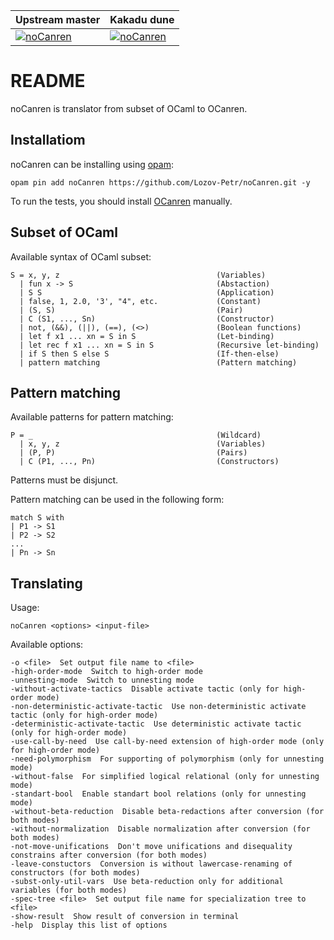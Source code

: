 | Upstream master         | Kakadu dune          |
| ------------------------|----------------------|
| [![noCanren][1]][2]     | [![noCanren][3]][4]  |


[1]:  https://github.com/Lozov-Petr/noCanren/workflows/XXXXXXXX/badge.svg?branch=master
[2]:  https://github.com/Lozov-Petr/noCanren/actions
[3]:  https://github.com/Kakadu/noCanren/workflows/Build/badge.svg?branch=dune
[4]:  https://github.com/Kakadu/noCanren/actions

# README #

noCanren is translator from subset of OCaml to OCanren.

## Installatiom ##

noCanren can be installing using [opam](https://opam.ocaml.org/doc/Install.html):

`opam pin add noCanren https://github.com/Lozov-Petr/noCanren.git -y`

To run the tests, you should install [OCanren](https://github.com/JetBrains-Research/OCanren) manually.

## Subset of OCaml ##

Available syntax of OCaml subset:

```
S = x, y, z                                   (Variables)
  | fun x -> S                                (Abstaction)
  | S S                                       (Application)
  | false, 1, 2.0, '3', "4", etc.             (Constant)
  | (S, S)                                    (Pair)
  | C (S1, ..., Sn)                           (Constructor)
  | not, (&&), (||), (==), (<>)               (Boolean functions)
  | let f x1 ... xn = S in S                  (Let-binding)
  | let rec f x1 ... xn = S in S              (Recursive let-binding)
  | if S then S else S                        (If-then-else)
  | pattern matching                          (Pattern matching)
```

## Pattern matching ##

Available patterns for pattern matching:
```
P = _                                         (Wildcard)
  | x, y, z                                   (Variables)
  | (P, P)                                    (Pairs)
  | C (P1, ..., Pn)                           (Constructors)
```
Patterns must be disjunct.

Pattern matching can be used in the following form:

```
match S with
| P1 -> S1
| P2 -> S2
...
| Pn -> Sn
```

## Translating ##
Usage:
```
noCanren <options> <input-file>
```

Available options:
```
-o <file>  Set output file name to <file>
-high-order-mode  Switch to high-order mode
-unnesting-mode  Switch to unnesting mode
-without-activate-tactics  Disable activate tactic (only for high-order mode)
-non-deterministic-activate-tactic  Use non-deterministic activate tactic (only for high-order mode)
-deterministic-activate-tactic  Use deterministic activate tactic (only for high-order mode)
-use-call-by-need  Use call-by-need extension of high-order mode (only for high-order mode)
-need-polymorphism  For supporting of polymorphism (only for unnesting mode)
-without-false  For simplified logical relational (only for unnesting mode)
-standart-bool  Enable standart bool relations (only for unnesting mode)
-without-beta-reduction  Disable beta-redactions after conversion (for both modes)
-without-normalization  Disable normalization after conversion (for both modes)
-not-move-unifications  Don't move unifications and disequality constrains after conversion (for both modes)
-leave-constuctors  Conversion is without lawercase-renaming of constructors (for both modes)
-subst-only-util-vars  Use beta-reduction only for additional variables (for both modes)
-spec-tree <file>  Set output file name for specialization tree to <file>
-show-result  Show result of conversion in terminal
-help  Display this list of options
```
